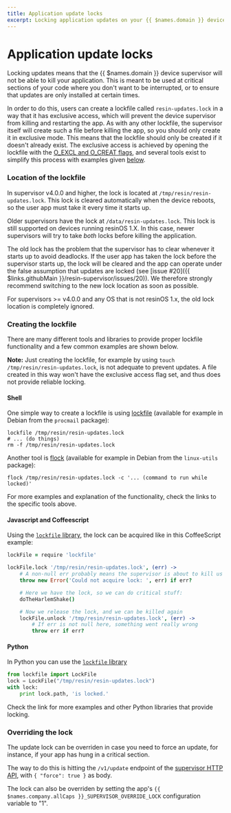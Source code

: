 ```yaml
---
title: Application update locks
excerpt: Locking application updates on your {{ $names.domain }} devices
---
```


# Application update locks

Locking updates means that the {{ $names.domain }} device supervisor will not be able to kill your application. This is meant to be used at critical sections of your code where you don't want to be interrupted, or to ensure that updates are only installed at certain times.

In order to do this, users can create a lockfile called `resin-updates.lock` in a way that it has exclusive access, which will prevent the device supervisor from killing and restarting the app. As with any other lockfile, the supervisor itself will create such a file before killing the app, so you should only create it in exclusive mode. This means that the lockfile should only be created if it doesn't already exist. The exclusive access is achieved by opening the lockfile with the [O_EXCL and O_CREAT flags](https://linux.die.net/man/3/open), and several tools exist to simplify this process with examples given [below](#creating-the-lockfile).

### Location of the lockfile

In supervisor v4.0.0 and higher, the lock is located at `/tmp/resin/resin-updates.lock`. This lock is cleared automatically when the device reboots, so the user app must take it every time it starts up.

Older supervisors have the lock at `/data/resin-updates.lock`. This lock is still supported on devices running resinOS 1.X. In this case, newer supervisors will try to take *both* locks before killing the application.

The old lock has the problem that the supervisor has to clear whenever it starts up to avoid deadlocks. If the user app
has taken the lock before the supervisor starts up, the lock will be cleared and the app can operate under the false
assumption that updates are locked (see [issue #20]({{ $links.githubMain }}/resin-supervisor/issues/20)). We therefore strongly recommend switching to the new lock location as soon as possible.

For supervisors >= v4.0.0 and any OS that is not resinOS 1.x, the old lock location is completely ignored.

### Creating the lockfile

There are many different tools and libraries to provide proper lockfile functionality and a few common examples are shown below.

__Note:__ Just creating the lockfile, for example by using `touch /tmp/resin/resin-updates.lock`, is not adequate to prevent updates. A file created in this way won't have the exclusive access flag set, and thus does not provide reliable locking.

#### Shell

One simple way to create a lockfile is using [lockfile](https://linux.die.net/man/1/lockfile) (available for example in Debian from the `procmail` package):

```shell
lockfile /tmp/resin/resin-updates.lock
# ... (do things)
rm -f /tmp/resin/resin-updates.lock
```

Another tool is [flock](https://linux.die.net/man/1/flock) (available for example in Debian from the `linux-utils` package):

```shell
flock /tmp/resin/resin-updates.lock -c '... (command to run while locked)'
```

For more examples and explanation of the functionality, check the links to the specific tools above.

#### Javascript and Coffeescript

Using the [`lockfile` library](https://www.npmjs.com/package/lockfile), the lock can be acquired like in this CoffeeScript example:
```coffeescript
lockFile = require 'lockfile'

lockFile.lock '/tmp/resin/resin-updates.lock', (err) ->
	# A non-null err probably means the supervisor is about to kill us
	throw new Error('Could not acquire lock: ', err) if err?

	# Here we have the lock, so we can do critical stuff:
	doTheHarlemShake()

	# Now we release the lock, and we can be killed again
	lockFile.unlock '/tmp/resin/resin-updates.lock', (err) ->
		# If err is not null here, something went really wrong
		throw err if err?
```

#### Python

In Python you can use the [`lockfile` library](http://pythonhosted.org/lockfile/lockfile.html#examples)
```python
from lockfile import LockFile
lock = LockFile("/tmp/resin/resin-updates.lock")
with lock:
    print lock.path, 'is locked.'
```
Check the link for more examples and other Python libraries that provide locking.

### Overriding the lock

The update lock can be overriden in case you need to force an update, for instance, if your app has hung in a critical section.

The way to do this is hitting the `/v1/update` endpoint of the [supervisor HTTP API](./API.md), with `{ "force": true }` as body.

The lock can also be overriden by setting the app's `{{ $names.company.allCaps }}_SUPERVISOR_OVERRIDE_LOCK` configuration variable to "1".

